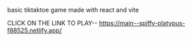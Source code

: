 basic tiktaktoe game made with react and vite

CLICK ON THE LINK TO PLAY-- 
https://main--spiffy-platypus-f88525.netlify.app/
